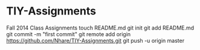 TIY-Assignments
===============

Fall 2014 Class Assignments
touch README.md
git init
git add README.md
git commit -m "first commit"
git remote add origin https://github.com/Nhare/TIY-Assignments.git
git push -u origin master
